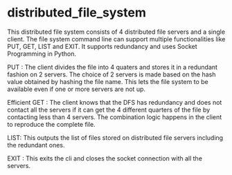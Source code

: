 # distributed_file_system

This distributed file system consists of 4 distributed file servers and a single client. The file system command line can support multiple functionalities like PUT, GET, LIST and EXIT. It supports redundancy and uses Socket Programming in Python.

PUT : The client divides the file into 4 quaters and stores it in a redundant fashion on 2 servers. The choice of 2 servers is made based on the hash value obtained by hashing the file name. This lets the file system to be available even if one or more servers are not up.

Efficient GET : The client knows that the DFS has redundancy and does not contact all the servers if it can get the 4 different quarters of the file by contacting less than 4 servers. The combination logic happens in the client to reproduce the complete file.

LIST: This outputs the list of files stored on distributed file servers including the redundant ones.

EXIT : This exits the cli and closes the socket connection with all the servers.
